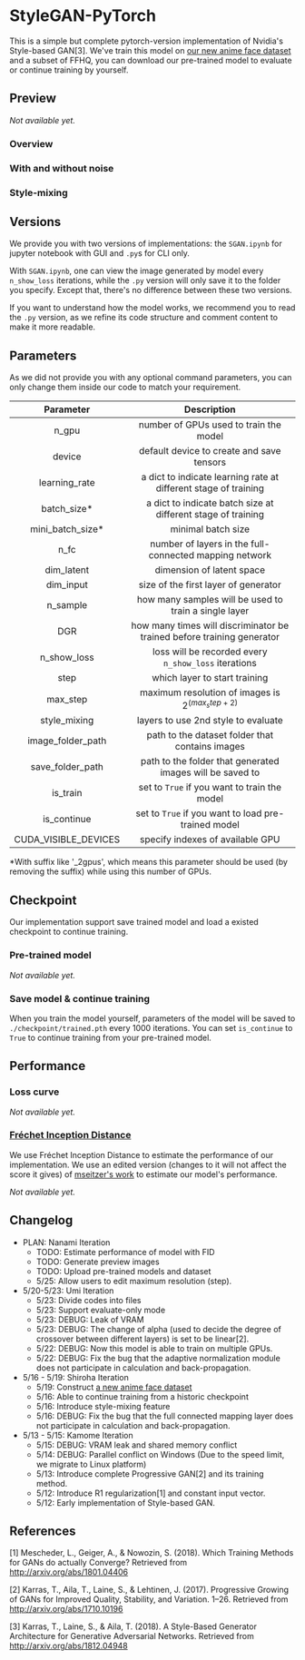 # StyleGAN-PyTorch

This is a simple but complete pytorch-version implementation of Nvidia's Style-based GAN[3]. We've train this model on [our new anime face dataset](https://github.com/SiskonEmilia/Anime-Wifu-Dataset) and a subset of FFHQ, you can download our pre-trained model to evaluate or continue training by yourself.

## Preview

*Not available yet.*

### Overview

### With and without noise

### Style-mixing

## Versions

We provide you with two versions of implementations: the `SGAN.ipynb` for jupyter notebook with GUI and `.py`s for CLI only. 

With `SGAN.ipynb`, one can view the image generated by model every `n_show_loss` iterations, while the `.py` version will only save it to the folder you specify. Except that, there's no difference between these two versions.

If you want to understand how the model works, we recommend you to read the `.py` version, as we refine its code structure and comment content to make it more readable.

## Parameters

As we did not provide you with any optional command parameters, you can only change them inside our code to match your requirement.

|Parameter|Description|
|:-:|:-:|
|n_gpu|number of GPUs used to train the model|
|device|default device to create and save tensors|
|learning_rate|a dict to indicate learning rate at different stage of training|
|batch_size*|a dict to indicate batch size at different stage of training|
|mini_batch_size*|minimal batch size|
|n_fc|number of layers in the full-connected mapping network|
|dim_latent|dimension of latent space|
|dim_input|size of the first layer of generator|
|n_sample|how many samples will be used to train a single layer|
|DGR|how many times will discriminator be trained before training generator|
|n_show_loss|loss will be recorded every `n_show_loss` iterations|
|step|which layer to start training|
|max_step|maximum resolution of images is $2 ^ (max_step + 2)$|
|style_mixing|layers to use 2nd style to evaluate|
|image_folder_path|path to the dataset folder that contains images|
|save_folder_path|path to the folder that generated images will be saved to|
|is_train|set to `True` if you want to train the model|
|is_continue|set to `True` if you want to load pre-trained model|
|CUDA_VISIBLE_DEVICES|specify indexes of available GPU|

\*With suffix like '_2gpus', which means this parameter should be used (by removing the suffix) while using this number of GPUs. 

## Checkpoint

Our implementation support save trained model and load a existed checkpoint to continue training.

### Pre-trained model

*Not available yet.*

### Save model & continue training

When you train the model yourself, parameters of the model will be saved to `./checkpoint/trained.pth` every 1000 iterations. You can set `is_continue` to `True` to continue training from your pre-trained model.

## Performance

### Loss curve

*Not available yet.*

### [Fréchet Inception Distance](https://arxiv.org/abs/1706.08500)

We use Fréchet Inception Distance to estimate the performance of our implementation. We use an edited version (changes to it will not affect the score it gives) of [mseitzer's work](https://github.com/mseitzer/pytorch-fid) to estimate our model's performance.

*Not available yet.*

## Changelog

- PLAN: Nanami Iteration
  - TODO: Estimate performance of model with FID
  - TODO: Generate preview images
  - TODO: Upload pre-trained models and dataset
  - 5/25: Allow users to edit maximum resolution (step).
- 5/20-5/23: Umi Iteration
  - 5/23: Divide codes into files
  - 5/23: Support evaluate-only mode
  - 5/23: DEBUG: Leak of VRAM
  - 5/23: DEBUG: The change of alpha (used to decide the degree of crossover between different layers) is set to be linear[2].
  - 5/22: DEBUG: Now this model is able to train on multiple GPUs.
  - 5/22: DEBUG: Fix the bug that the adaptive normalization module does not participate in calculation and back-propagation.
- 5/16 - 5/19: Shiroha Iteration
  - 5/19: Construct [a new anime face dataset](https://github.com/SiskonEmilia/Anime-Wifu-Dataset)
  - 5/16: Able to continue training from a historic checkpoint
  - 5/16: Introduce style-mixing feature
  - 5/16: DEBUG: Fix the bug that the full connected mapping layer does not participate in calculation and back-propagation.
- 5/13 - 5/15: Kamome Iteration
  - 5/15: DEBUG: VRAM leak and shared memory conflict
  - 5/14: DEBUG: Parallel conflict on Windows (Due to the speed limit, we migrate to Linux platform)
  - 5/13: Introduce complete Progressive GAN[2] and its training method.
  - 5/12: Introduce R1 regularization[1] and constant input vector.
  - 5/12: Early implementation of Style-based GAN.

## References

[1] Mescheder, L., Geiger, A., & Nowozin, S. (2018). Which Training Methods for GANs do actually Converge? Retrieved from http://arxiv.org/abs/1801.04406

[2] Karras, T., Aila, T., Laine, S., & Lehtinen, J. (2017). Progressive Growing of GANs for Improved Quality, Stability, and Variation. 1–26. Retrieved from http://arxiv.org/abs/1710.10196

[3] Karras, T., Laine, S., & Aila, T. (2018). A Style-Based Generator Architecture for Generative Adversarial Networks. Retrieved from http://arxiv.org/abs/1812.04948